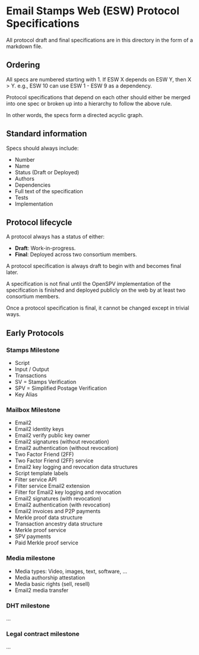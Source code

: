 Email Stamps Web (ESW) Protocol Specifications
==============================================

All protocol draft and final specifications are in this directory in the form of
a markdown file.

Ordering
--------

All specs are numbered starting with 1. If ESW X depends on ESW Y, then X > Y.
e.g., ESW 10 can use ESW 1 - ESW 9 as a dependency.

Protocol specifications that depend on each other should either be merged into
one spec or broken up into a hierarchy to follow the above rule.

In other words, the specs form a directed acyclic graph.

Standard information
--------------------

Specs should always include:
- Number
- Name
- Status (Draft or Deployed)
- Authors
- Dependencies
- Full text of the specification
- Tests
- Implementation

Protocol lifecycle
------------------

A protocol always has a status of either:

- **Draft**: Work-in-progress.
- **Final**: Deployed across two consortium members.

A protocol specification is always draft to begin with and becomes final later.

A specification is not final until the OpenSPV implementation of the
specification is finished and deployed publicly on the web by at least two
consortium members.

Once a protocol specification is final, it cannot be changed except in trivial
ways.

Early Protocols
---------------

### Stamps Milestone

* Script
* Input / Output
* Transactions
* SV = Stamps Verification
* SPV = Simplified Postage Verification
* Key Alias

### Mailbox Milestone

* Email2
* Email2 identity keys
* Email2 verify public key owner
* Email2 signatures (without revocation)
* Email2 authentication (without revocation)
* Two Factor Friend (2FF)
* Two Factor Friend (2FF) service
* Email2 key logging and revocation data structures
* Script template labels
* Filter service API
* Filter service Email2 extension
* Filter for Email2 key logging and revocation
* Email2 signatures (with revocation)
* Email2 authentication (with revocation)
* Email2 invoices and P2P payments
* Merkle proof data structure
* Transaction ancestry data structure
* Merkle proof service
* SPV payments
* Paid Merkle proof service

### Media milestone

* Media types: Video, images, text, software, ...
* Media authorship attestation
* Media basic rights (sell, resell)
* Email2 media transfer

### DHT milestone

...

### Legal contract milestone

...